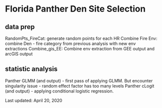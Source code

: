 # Florida Panther Den Site Selection
## data prep
RandomPts_FireCat: generate random points for each HR
Combine Fire Env: combine Den - fire category from previous analysis with new env extractions
Combine_gis_EE: Combine env extraction from GEE output and arcGIS output

## statistic analysis
Panther GLMM (and output) - first pass of applying GLMM. But encounter singularity issue - random effect factor has too many levels
Panther cLogit (and output) - applying conditional logistic regression. 

Last updated: April 20, 2020